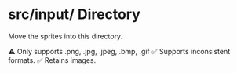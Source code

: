 # src/input/ Directory

Move the sprites into this directory.

⚠️ Only supports .png, .jpg, .jpeg, .bmp, .gif
✅ Supports inconsistent formats.
✅ Retains images.